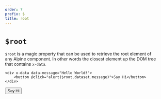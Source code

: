 ```yaml
---
order: 7
prefix: $
title: root
---
```


# `$root`

`$root` is a magic property that can be used to retrieve the root element of any Alpine component. In other words the closest element up the DOM tree that contains `x-data`.

```alpine
<div x-data data-message="Hello World!">
    <button @click="alert($root.dataset.message)">Say Hi</button>
</div>
```

<!-- START_VERBATIM -->
<div x-data data-message="Hello World!" class="demo">
    <button @click="alert($root.dataset.message)">Say Hi</button>
</div>
<!-- END_VERBATIM -->
